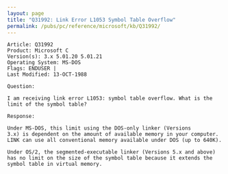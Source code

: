 ```yaml
---
layout: page
title: "Q31992: Link Error L1053 Symbol Table Overflow"
permalink: /pubs/pc/reference/microsoft/kb/Q31992/
---
```


	Article: Q31992
	Product: Microsoft C
	Version(s): 3.x 5.01.20 5.01.21
	Operating System: MS-DOS
	Flags: ENDUSER |
	Last Modified: 13-OCT-1988
	
	Question:
	
	I am receiving link error L1053: symbol table overflow. What is the
	limit of the symbol table?
	
	Response:
	
	Under MS-DOS, this limit using the DOS-only linker (Versions
	3.x) is dependent on the amount of available memory in your computer.
	LINK can use all conventional memory available under DOS (up to 640K).
	
	Under OS/2, the segmented-executable linker (Versions 5.x and above)
	has no limit on the size of the symbol table because it extends the
	symbol table in virtual memory.
